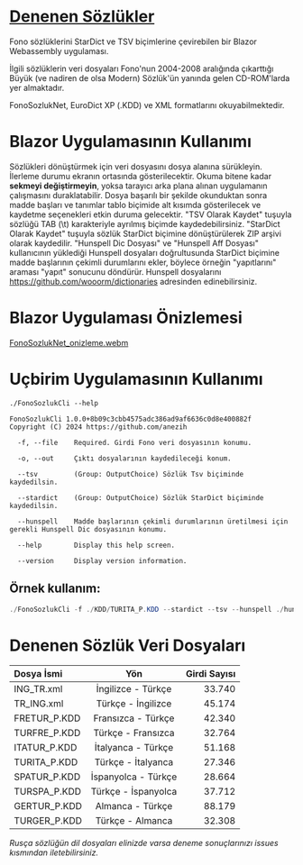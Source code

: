 # [Denenen Sözlükler](#denenen-sözlük-veri-dosyaları)

Fono sözlüklerini StarDict ve TSV biçimlerine çevirebilen bir Blazor Webassembly uygulaması.

İlgili sözlüklerin veri dosyaları Fono'nun 2004-2008 aralığında çıkarttığı
Büyük (ve nadiren de olsa Modern) Sözlük'ün yanında gelen CD-ROM'larda yer almaktadır.

FonoSozlukNet, EuroDict XP (.KDD) ve XML formatlarını okuyabilmektedir.

# Blazor Uygulamasının Kullanımı
Sözlükleri dönüştürmek için veri dosyasını dosya alanına sürükleyin. İlerleme durumu
ekranın ortasında gösterilecektir. Okuma bitene kadar **sekmeyi değiştirmeyin**,
yoksa tarayıcı arka plana alınan uygulamanın çalışmasını duraklatabilir. Dosya başarılı bir
şekilde okunduktan sonra madde başları ve tanımlar tablo biçimide alt kısımda gösterilecek ve kaydetme
seçenekleri etkin duruma gelecektir. "TSV Olarak Kaydet" tuşuyla sözlüğü TAB (\t) karakteriyle ayrılmış
biçimde kaydedebilirsiniz. "StarDict Olarak Kaydet" tuşuyla sözlük StarDict biçimine dönüştürülerek ZIP
arşivi olarak kaydedilir. "Hunspell Dic Dosyası" ve "Hunspell Aff Dosyası" kullanıcının yüklediği Hunspell
dosyaları doğrultusunda StarDict biçimine madde başlarının çekimli durumlarını ekler, böylece örneğin
"yapıtlarını" araması "yapıt" sonucunu döndürür. Hunspell dosyalarını
<a href="https://github.com/wooorm/dictionaries">https://github.com/wooorm/dictionaries</a> adresinden
edinebilirsiniz.

# Blazor Uygulaması Önizlemesi

[FonoSozlukNet_onizleme.webm](https://github.com/anezih/FonoSozlukNet/assets/90565940/a9cfeef2-605f-45b1-8fad-45e7e970bccf)


# Uçbirim Uygulamasının Kullanımı

`./FonoSozlukCli --help`
```
FonoSozlukCli 1.0.0+8b09c3cbb4575adc386ad9af6636c0d8e400882f
Copyright (C) 2024 https://github.com/anezih

  -f, --file    Required. Girdi Fono veri dosyasının konumu.

  -o, --out     Çıktı dosyalarının kaydedileceği konum.

  --tsv         (Group: OutputChoice) Sözlük Tsv biçiminde kaydedilsin.

  --stardict    (Group: OutputChoice) Sözlük StarDict biçiminde kaydedilsin.

  --hunspell    Madde başlarının çekimli durumlarının üretilmesi için gerekli Hunspell Dic dosyasının konumu.

  --help        Display this help screen.

  --version     Display version information.
```

## Örnek kullanım:

```powershell
./FonoSozlukCli -f ./KDD/TURITA_P.KDD --stardict --tsv --hunspell ./hunspell/tr_TR.dic
```

# Denenen Sözlük Veri Dosyaları

| Dosya İsmi   | Yön                 | Girdi Sayısı  |
| :----------- | :-----------------: | ------------: |
| ING_TR.xml   | İngilizce - Türkçe  | 33.740        |
| TR_ING.xml   | Türkçe - İngilizce  | 45.174        |
| FRETUR_P.KDD | Fransızca - Türkçe  | 42.340        |
| TURFRE_P.KDD | Türkçe - Fransızca  | 32.764        |
| ITATUR_P.KDD | İtalyanca - Türkçe  | 51.168        |
| TURITA_P.KDD | Türkçe - İtalyanca  | 27.346        |
| SPATUR_P.KDD | İspanyolca - Türkçe | 28.664        |
| TURSPA_P.KDD | Türkçe - İspanyolca | 37.712        |
| GERTUR_P.KDD | Almanca - Türkçe    | 88.179        |
| TURGER_P.KDD | Türkçe - Almanca    | 32.308        |

*Rusça sözlüğün dil dosyaları elinizde varsa deneme sonuçlarınızı issues kısmından iletebilirsiniz.*